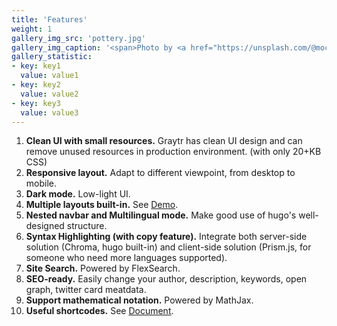 ```yaml
---
title: 'Features'
weight: 1
gallery_img_src: 'pottery.jpg'
gallery_img_caption: '<span>Photo by <a href="https://unsplash.com/@mochiel?utm_source=unsplash&amp;utm_medium=referral&amp;utm_content=creditCopyText">Mercy</a> on <a href="https://unsplash.com/s/photos/vase?utm_source=unsplash&amp;utm_medium=referral&amp;utm_content=creditCopyText">Unsplash</a></span>'
gallery_statistic:
- key: key1
  value: value1
- key: key2
  value: value2
- key: key3
  value: value3
---
```


1. **Clean UI with small resources.** Graytr has clean UI design and can remove unused resources in production environment. (with only 20+KB CSS)
2. **Responsive layout.** Adapt to different viewpoint, from desktop to mobile.
3. **Dark mode.** Low-light UI.
4. **Multiple layouts built-in.** See [Demo](https://kaiiiz.github.io/hugo-theme-graytr/layouts/demo/).
5. **Nested navbar and Multilingual mode.** Make good use of hugo's well-designed structure.
6. **Syntax Highlighting (with copy feature).** Integrate both server-side solution (Chroma, hugo built-in) and client-side solution (Prism.js, for someone who need more languages supported).
7. **Site Search.** Powered by FlexSearch. 
8. **SEO-ready.** Easily change your author, description, keywords, open graph, twitter card meatdata.
9. **Support mathematical notation.** Powered by MathJax.
10. **Useful shortcodes.** See [Document](https://kaiiiz.github.io/hugo-theme-graytr/shortcodes/).
